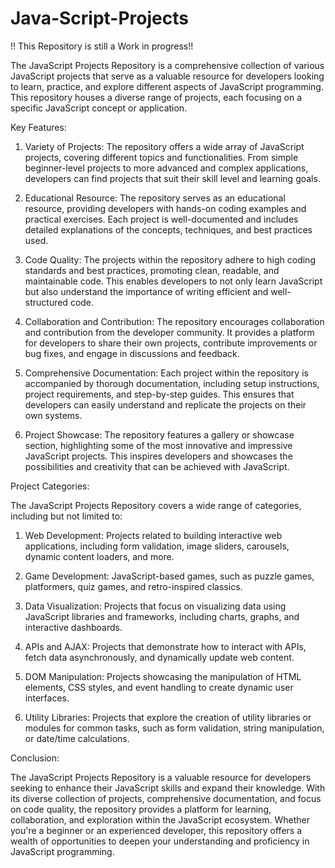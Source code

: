 # Java-Script-Projects

!! This Repository is still a Work in progress!!

The JavaScript Projects Repository is a comprehensive collection of various JavaScript projects that serve as a valuable resource for developers looking to learn, practice, and explore different aspects of JavaScript programming. This repository houses a diverse range of projects, each focusing on a specific JavaScript concept or application.

Key Features:

1. Variety of Projects: The repository offers a wide array of JavaScript projects, covering different topics and functionalities. From simple beginner-level projects to more advanced and complex applications, developers can find projects that suit their skill level and learning goals.

2. Educational Resource: The repository serves as an educational resource, providing developers with hands-on coding examples and practical exercises. Each project is well-documented and includes detailed explanations of the concepts, techniques, and best practices used.

3. Code Quality: The projects within the repository adhere to high coding standards and best practices, promoting clean, readable, and maintainable code. This enables developers to not only learn JavaScript but also understand the importance of writing efficient and well-structured code.

4. Collaboration and Contribution: The repository encourages collaboration and contribution from the developer community. It provides a platform for developers to share their own projects, contribute improvements or bug fixes, and engage in discussions and feedback.

5. Comprehensive Documentation: Each project within the repository is accompanied by thorough documentation, including setup instructions, project requirements, and step-by-step guides. This ensures that developers can easily understand and replicate the projects on their own systems.

6. Project Showcase: The repository features a gallery or showcase section, highlighting some of the most innovative and impressive JavaScript projects. This inspires developers and showcases the possibilities and creativity that can be achieved with JavaScript.

Project Categories:

The JavaScript Projects Repository covers a wide range of categories, including but not limited to:

1. Web Development: Projects related to building interactive web applications, including form validation, image sliders, carousels, dynamic content loaders, and more.

2. Game Development: JavaScript-based games, such as puzzle games, platformers, quiz games, and retro-inspired classics.

3. Data Visualization: Projects that focus on visualizing data using JavaScript libraries and frameworks, including charts, graphs, and interactive dashboards.

4. APIs and AJAX: Projects that demonstrate how to interact with APIs, fetch data asynchronously, and dynamically update web content.

5. DOM Manipulation: Projects showcasing the manipulation of HTML elements, CSS styles, and event handling to create dynamic user interfaces.

6. Utility Libraries: Projects that explore the creation of utility libraries or modules for common tasks, such as form validation, string manipulation, or date/time calculations.

Conclusion:

The JavaScript Projects Repository is a valuable resource for developers seeking to enhance their JavaScript skills and expand their knowledge. With its diverse collection of projects, comprehensive documentation, and focus on code quality, the repository provides a platform for learning, collaboration, and exploration within the JavaScript ecosystem. Whether you're a beginner or an experienced developer, this repository offers a wealth of opportunities to deepen your understanding and proficiency in JavaScript programming.
